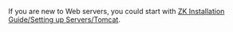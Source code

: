 If you are new to Web servers, you could start with [ZK Installation Guide/Setting up Servers/Tomcat](setting_up_servers/tomcat).
